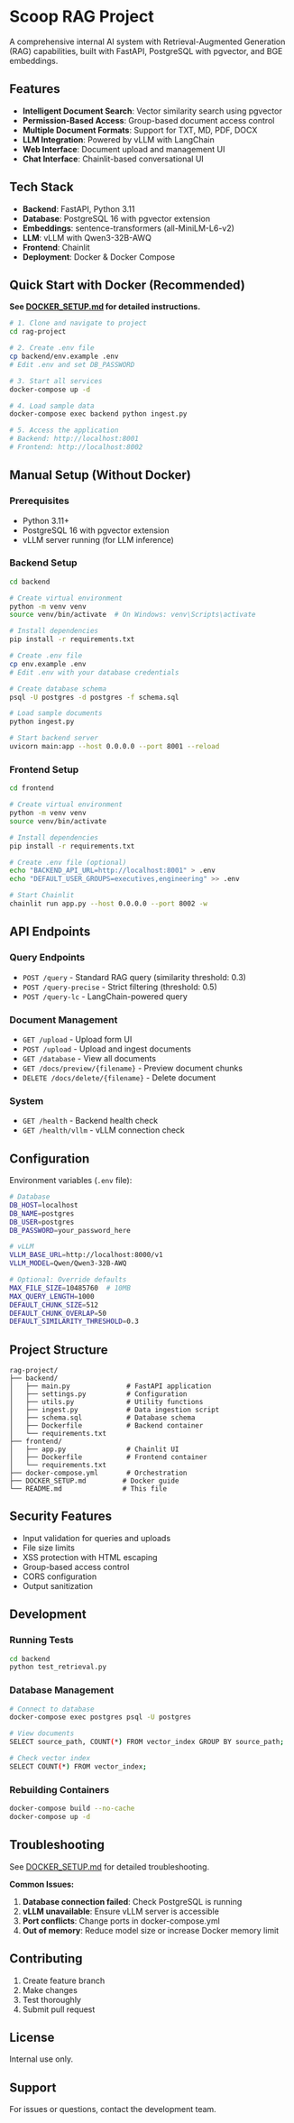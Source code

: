 # Scoop RAG Project

A comprehensive internal AI system with Retrieval-Augmented Generation (RAG) capabilities, built with FastAPI, PostgreSQL with pgvector, and BGE embeddings.

## Features

- **Intelligent Document Search**: Vector similarity search using pgvector
- **Permission-Based Access**: Group-based document access control
- **Multiple Document Formats**: Support for TXT, MD, PDF, DOCX
- **LLM Integration**: Powered by vLLM with LangChain
- **Web Interface**: Document upload and management UI
- **Chat Interface**: Chainlit-based conversational UI

## Tech Stack

- **Backend**: FastAPI, Python 3.11
- **Database**: PostgreSQL 16 with pgvector extension
- **Embeddings**: sentence-transformers (all-MiniLM-L6-v2)
- **LLM**: vLLM with Qwen3-32B-AWQ
- **Frontend**: Chainlit
- **Deployment**: Docker & Docker Compose

## Quick Start with Docker (Recommended)

**See [DOCKER_SETUP.md](DOCKER_SETUP.md) for detailed instructions.**

```bash
# 1. Clone and navigate to project
cd rag-project

# 2. Create .env file
cp backend/env.example .env
# Edit .env and set DB_PASSWORD

# 3. Start all services
docker-compose up -d

# 4. Load sample data
docker-compose exec backend python ingest.py

# 5. Access the application
# Backend: http://localhost:8001
# Frontend: http://localhost:8002
```

## Manual Setup (Without Docker)

### Prerequisites
- Python 3.11+
- PostgreSQL 16 with pgvector extension
- vLLM server running (for LLM inference)

### Backend Setup

```bash
cd backend

# Create virtual environment
python -m venv venv
source venv/bin/activate  # On Windows: venv\Scripts\activate

# Install dependencies
pip install -r requirements.txt

# Create .env file
cp env.example .env
# Edit .env with your database credentials

# Create database schema
psql -U postgres -d postgres -f schema.sql

# Load sample documents
python ingest.py

# Start backend server
uvicorn main:app --host 0.0.0.0 --port 8001 --reload
```

### Frontend Setup

```bash
cd frontend

# Create virtual environment
python -m venv venv
source venv/bin/activate

# Install dependencies
pip install -r requirements.txt

# Create .env file (optional)
echo "BACKEND_API_URL=http://localhost:8001" > .env
echo "DEFAULT_USER_GROUPS=executives,engineering" >> .env

# Start Chainlit
chainlit run app.py --host 0.0.0.0 --port 8002 -w
```

## API Endpoints

### Query Endpoints
- `POST /query` - Standard RAG query (similarity threshold: 0.3)
- `POST /query-precise` - Strict filtering (threshold: 0.5)
- `POST /query-lc` - LangChain-powered query

### Document Management
- `GET /upload` - Upload form UI
- `POST /upload` - Upload and ingest documents
- `GET /database` - View all documents
- `GET /docs/preview/{filename}` - Preview document chunks
- `DELETE /docs/delete/{filename}` - Delete document

### System
- `GET /health` - Backend health check
- `GET /health/vllm` - vLLM connection check

## Configuration

Environment variables (`.env` file):

```bash
# Database
DB_HOST=localhost
DB_NAME=postgres
DB_USER=postgres
DB_PASSWORD=your_password_here

# vLLM
VLLM_BASE_URL=http://localhost:8000/v1
VLLM_MODEL=Qwen/Qwen3-32B-AWQ

# Optional: Override defaults
MAX_FILE_SIZE=10485760  # 10MB
MAX_QUERY_LENGTH=1000
DEFAULT_CHUNK_SIZE=512
DEFAULT_CHUNK_OVERLAP=50
DEFAULT_SIMILARITY_THRESHOLD=0.3
```

## Project Structure

```
rag-project/
├── backend/
│   ├── main.py              # FastAPI application
│   ├── settings.py          # Configuration
│   ├── utils.py             # Utility functions
│   ├── ingest.py            # Data ingestion script
│   ├── schema.sql           # Database schema
│   ├── Dockerfile           # Backend container
│   └── requirements.txt
├── frontend/
│   ├── app.py               # Chainlit UI
│   ├── Dockerfile           # Frontend container
│   └── requirements.txt
├── docker-compose.yml       # Orchestration
├── DOCKER_SETUP.md         # Docker guide
└── README.md               # This file
```

## Security Features

- Input validation for queries and uploads
- File size limits
- XSS protection with HTML escaping
- Group-based access control
- CORS configuration
- Output sanitization

## Development

### Running Tests

```bash
cd backend
python test_retrieval.py
```

### Database Management

```bash
# Connect to database
docker-compose exec postgres psql -U postgres

# View documents
SELECT source_path, COUNT(*) FROM vector_index GROUP BY source_path;

# Check vector index
SELECT COUNT(*) FROM vector_index;
```

### Rebuilding Containers

```bash
docker-compose build --no-cache
docker-compose up -d
```

## Troubleshooting

See [DOCKER_SETUP.md](DOCKER_SETUP.md) for detailed troubleshooting.

**Common Issues:**

1. **Database connection failed**: Check PostgreSQL is running
2. **vLLM unavailable**: Ensure vLLM server is accessible
3. **Port conflicts**: Change ports in docker-compose.yml
4. **Out of memory**: Reduce model size or increase Docker memory limit

## Contributing

1. Create feature branch
2. Make changes
3. Test thoroughly
4. Submit pull request

## License

Internal use only.

## Support

For issues or questions, contact the development team.
